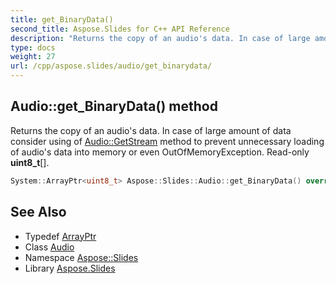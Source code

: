 ```yaml
---
title: get_BinaryData()
second_title: Aspose.Slides for C++ API Reference
description: "Returns the copy of an audio's data. In case of large amount of data consider using of Audio::GetStream method to prevent unnecessary loading of audio's data into memory or even OutOfMemoryException. Read-only uint8_t[]."
type: docs
weight: 27
url: /cpp/aspose.slides/audio/get_binarydata/
---
```

## Audio::get_BinaryData() method


Returns the copy of an audio's data. In case of large amount of data consider using of [Audio::GetStream](../getstream/) method to prevent unnecessary loading of audio's data into memory or even OutOfMemoryException. Read-only **uint8_t**[].

```cpp
System::ArrayPtr<uint8_t> Aspose::Slides::Audio::get_BinaryData() override
```

## See Also

* Typedef [ArrayPtr](../../system/arrayptr/)
* Class [Audio](./)
* Namespace [Aspose::Slides](../)
* Library [Aspose.Slides](../../)